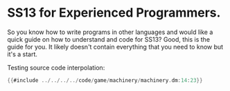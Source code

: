 # SS13 for Experienced Programmers.

So you know how to write programs in other languages and would like a quick
guide on how to understand and code for SS13? Good, this is the guide for you.
It likely doesn't contain everything that you need to know but it's a start.

Testing source code interpolation:

```c
{{#include ../../../../code/game/machinery/machinery.dm:14:23}}
```
